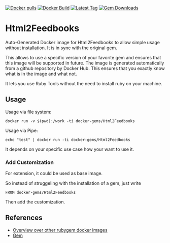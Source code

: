 [![Docker pulls](https://img.shields.io/docker/pulls/rubygem/Html2Feedbooks.svg)](https://hub.docker.com/r/rubygem/Html2Feedbooks/)
[![Docker Build](https://img.shields.io/docker/automated/rubygem/Html2Feedbooks.svg)](https://hub.docker.com/r/rubygem/Html2Feedbooks/)
[![Latest Tag](https://img.shields.io/github/tag/docker-rubygem/Html2Feedbooks.svg)](https://hub.docker.com/r/rubygem/Html2Feedbooks/)
[![Gem Downloads](https://img.shields.io/gem/dt/Html2Feedbooks.svg)](https://rubygems.org/gems/Html2Feedbooks/)
# Html2Feedbooks

Auto-Generated Docker image for Html2Feedbooks to allow simple usage without installation.
It is in sync with the original gem.

This allows to use a specific version of your favorite gem and ensures that this image will be supported in future.
The image is generated automatically from a github repository by Docker Hub.
This ensures that you exactly know what is in the image and what not.

It lets you use Ruby Tools without the need to install ruby on your machine.

## Usage

Usage via file system:

`docker run -v $(pwd):/work -ti docker-gems/Html2Feedbooks`

Usage via Pipe:

`echo "test" | docker run -ti docker-gems/Html2Feedbooks`

It depends on your specific use case how your want to use it.

### Add Customization

For extension, it could be used as base image.

So instead of struggeling with the installation of a gem, just write

`FROM docker-gems/Html2Feedbooks`

Then add the customization.

## References

 - [Overview over other rubygem docker images](https://github.com/thinkbot/docker-rubygem)
 - [Gem](https://rubygems.org/gems/Html2Feedbooks/)
